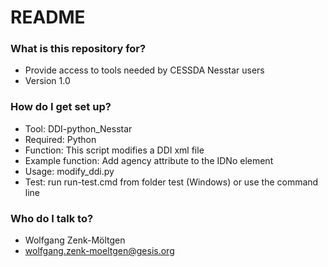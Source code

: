 # README #


### What is this repository for? ###

* Provide access to tools needed by CESSDA Nesstar users
* Version 1.0

### How do I get set up? ###

* Tool: DDI-python_Nesstar
* Required: Python
* Function: This script modifies a DDI xml file
* Example function: Add agency attribute to the IDNo element
* Usage: modify_ddi.py
* Test: run run-test.cmd from folder test (Windows) or use the command line

### Who do I talk to? ###

* Wolfgang Zenk-Möltgen
* wolfgang.zenk-moeltgen@gesis.org